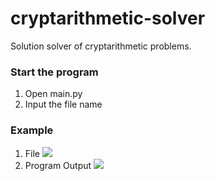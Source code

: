 # cryptarithmetic-solver

Solution solver of cryptarithmetic problems.

### Start the program

1. Open main.py
2. Input the file name

### Example

1. File
   ![](https://image.prntscr.com/image/ttrP11J6Soaw3OmCAqYlvA.png)
2. Program Output
   ![](https://image.prntscr.com/image/MvtWSnCjRjWbV38sk0bCsA.png)
